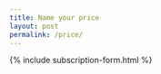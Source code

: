 ```yaml
---
title: Name your price
layout: post
permalink: /price/
---
```


{% include subscription-form.html %}
